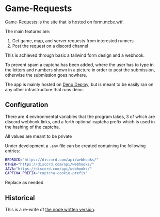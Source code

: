 # Game-Requests

Game-Requests is the site that is hosted on
[form.mcbe.wtf](https://form.mcbe.wtf/).

The main features are:

1. Get game, map, and server requests from interested runners
2. Post the request on a discord channel

This is achieved through basic a tailwind form design and a webhook.

To prevent spam a captcha has been added, where the user has to type in the
letters and numbers shown in a picture in order to post the submission,
otherwise the submission goes nowhere.

The app is mainly hosted on [Deno Deploy](https://deno.com/deploy), but is meant
to be easily ran on any other infrastructure that runs deno.

## Configuration

There are 4 environmental variables that the program takes, 3 of which are
discord webhook links, and a forth optional captcha prefix which is used in the
hashing of the captcha.

All values are meant to be private

Under development a `.env` file can be created containing the following entries:

```sh
BEDROCK="https://discord.com/api/webhooks/"
OTHER="https://discord.com/api/webhooks/"
JAVA="https://discord.com/api/webhooks/"
CAPTCHA_PREFIX="captcha-cookie-prefix"
```

Replace as needed.

## Historical

This is a re-write of
[the node written version](https://github.com/MCBE-Speedrunning/Game-Requests).

